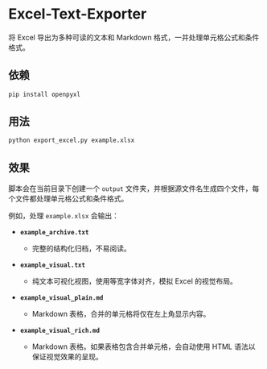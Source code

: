 # Excel-Text-Exporter

将 Excel 导出为多种可读的文本和 Markdown 格式，一并处理单元格公式和条件格式。

## 依赖

```bash
pip install openpyxl
```

## 用法

```bash
python export_excel.py example.xlsx
```

## 效果

脚本会在当前目录下创建一个 `output` 文件夹，并根据源文件名生成四个文件，每个文件都处理单元格公式和条件格式。

例如，处理 `example.xlsx` 会输出：

* **`example_archive.txt`**
    * 完整的结构化归档，不易阅读。

* **`example_visual.txt`**
    * 纯文本可视化视图，使用等宽字体对齐，模拟 Excel 的视觉布局。

* **`example_visual_plain.md`**
    * Markdown 表格，合并的单元格将仅在左上角显示内容。

* **`example_visual_rich.md`**
    * Markdown 表格。如果表格包含合并单元格，会自动使用 HTML 语法以保证视觉效果的呈现。